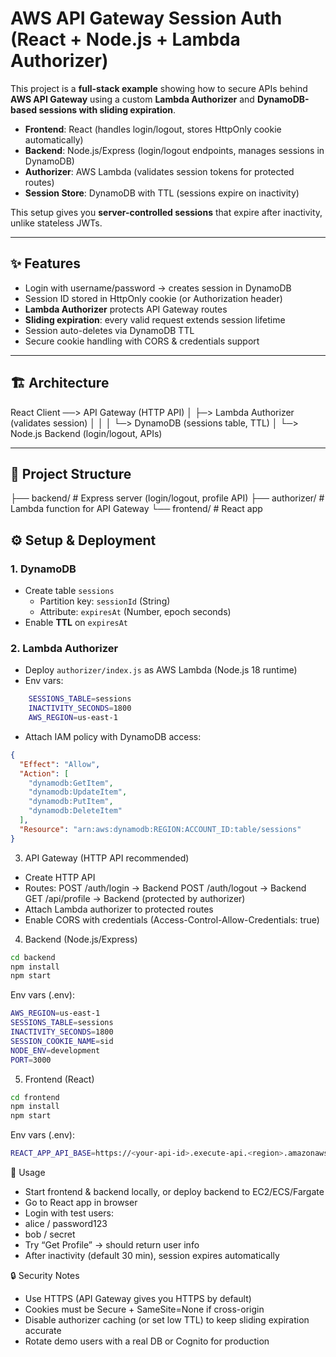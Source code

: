 # AWS API Gateway Session Auth (React + Node.js + Lambda Authorizer)

This project is a **full-stack example** showing how to secure APIs behind **AWS API Gateway** using a custom **Lambda Authorizer** and **DynamoDB-based sessions with sliding expiration**.

- **Frontend**: React (handles login/logout, stores HttpOnly cookie automatically)
- **Backend**: Node.js/Express (login/logout endpoints, manages sessions in DynamoDB)
- **Authorizer**: AWS Lambda (validates session tokens for protected routes)
- **Session Store**: DynamoDB with TTL (sessions expire on inactivity)

This setup gives you **server-controlled sessions** that expire after inactivity, unlike stateless JWTs.

---

## ✨ Features

- Login with username/password → creates session in DynamoDB  
- Session ID stored in HttpOnly cookie (or Authorization header)  
- **Lambda Authorizer** protects API Gateway routes  
- **Sliding expiration**: every valid request extends session lifetime  
- Session auto-deletes via DynamoDB TTL  
- Secure cookie handling with CORS & credentials support  

---

## 🏗️ Architecture
React Client ──> API Gateway (HTTP API)
│
├─> Lambda Authorizer (validates session)
│ │
│ └─> DynamoDB (sessions table, TTL)
│
└─> Node.js Backend (login/logout, APIs)


---

## 📂 Project Structure
├── backend/ # Express server (login/logout, profile API)
├── authorizer/ # Lambda function for API Gateway
└── frontend/ # React app

## ⚙️ Setup & Deployment

### 1. DynamoDB
- Create table `sessions`
  - Partition key: `sessionId` (String)
  - Attribute: `expiresAt` (Number, epoch seconds)
- Enable **TTL** on `expiresAt`

### 2. Lambda Authorizer
- Deploy `authorizer/index.js` as AWS Lambda (Node.js 18 runtime)
- Env vars:
```bash
    SESSIONS_TABLE=sessions
    INACTIVITY_SECONDS=1800
    AWS_REGION=us-east-1
```
- Attach IAM policy with DynamoDB access:
```json
{
  "Effect": "Allow",
  "Action": [
    "dynamodb:GetItem",
    "dynamodb:UpdateItem",
    "dynamodb:PutItem",
    "dynamodb:DeleteItem"
  ],
  "Resource": "arn:aws:dynamodb:REGION:ACCOUNT_ID:table/sessions"
}
```

3. API Gateway (HTTP API recommended)

- Create HTTP API
- Routes:
    POST /auth/login → Backend
    POST /auth/logout → Backend
    GET /api/profile → Backend (protected by authorizer)
- Attach Lambda authorizer to protected routes
- Enable CORS with credentials (Access-Control-Allow-Credentials: true)

4. Backend (Node.js/Express)
```bash
cd backend
npm install
npm start
```
Env vars (.env):
```bash
AWS_REGION=us-east-1
SESSIONS_TABLE=sessions
INACTIVITY_SECONDS=1800
SESSION_COOKIE_NAME=sid
NODE_ENV=development
PORT=3000
```
5. Frontend (React)
```bash
cd frontend
npm install
npm start
```
Env vars (.env):
```bash
REACT_APP_API_BASE=https://<your-api-id>.execute-api.<region>.amazonaws.com
```

🔑 Usage
- Start frontend & backend locally, or deploy backend to EC2/ECS/Fargate
- Go to React app in browser
- Login with test users:
- alice / password123
- bob / secret
- Try “Get Profile” → should return user info
- After inactivity (default 30 min), session expires automatically

🔒 Security Notes
- Use HTTPS (API Gateway gives you HTTPS by default)
- Cookies must be Secure + SameSite=None if cross-origin
- Disable authorizer caching (or set low TTL) to keep sliding expiration accurate
- Rotate demo users with a real DB or Cognito for production
